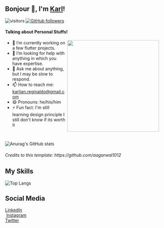 ## Bonjour 👋, I'm [Karl](https://facebook.com/mikagura12/)!
![visitors](https://visitor-badge.laobi.icu/badge?page_id=mikagura12.mikagura12)
[![GitHub followers](https://img.shields.io/github/followers/mikagura12.svg?style=social&label=Follow)](https://github.com/mikagura12?tab=followers)
</br>
#### Talking about Personal Stuffs!

<img src='https://media1.giphy.com/media/USV0ym3bVWQJJmNu3N/giphy.gif?cid=ecf05e47qd4ls9uhtaeyn1ikju2ldvbr9bl5cuvfmm1vxsd2&rid=giphy.gif' align='right' width="300" height="300">

- 🔭 I’m currently working on a few flutter projects.
- 🤔 I’m looking for help with anything in which you have expertise.
- 💬 Ask me about anything, but I may be slow to respond.
- 📫 How to reach me: karljan.reginaldo@gmail.com
- 😄 Pronouns: he/his/him
- ⚡ Fun fact: I'm still learning design principle I still don't know if its worth it

</br>

![Anurag's GitHub stats](https://github-readme-stats.vercel.app/api?username=mikagura12&show_icons=true&theme=radical)


<h6>Credits to this template: https://github.com/aagarwal1012</h6>


## My Skills
![Top Langs](https://github-readme-stats.vercel.app/api/top-langs/?username=mikagura12&layout=compact)

## Social Media
<a href="https://www.linkedin.com/in/karl-jan-reginaldo-b227b5204/"> LinkedIn</a><br>
<img href="https://www.flaticon.com/svg/vstatic/svg/174/174855.svg?token=exp=1615867029~hmac=601f60b4d7ec16414055183d7bcf5c9e"></img>
<a href="https://www.instagram.com/twentysickssssss/">Instagram</a><br>
<a href="https://twitter.com/twentysicksssss"> Twitter</a><br>








